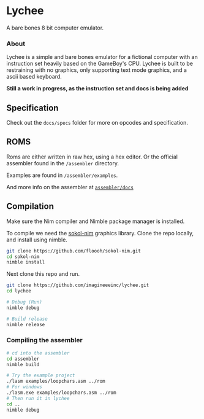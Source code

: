 # Lychee
A bare bones 8 bit computer emulator.
### About
Lychee is a simple and bare bones emulator for a fictional computer with an instruction set heavily based on the GameBoy's CPU. Lychee is built to be restraining with no graphics, only supporting text mode graphics, and a ascii based keyboard.

**Still a work in progress, as the instruction set and docs is being added** 

## Specification
Check out the `docs/specs` folder for more on opcodes and specification.

## ROMS
Roms are either written in raw hex, using a hex editor. Or the official assembler found in the `/assembler` directory.

Examples are found in `/assembler/examples`.

And more info on the assembler at [`assembler/docs`](assembler/docs/)

## Compilation
Make sure the Nim compiler and Nimble package manager is installed.

To compile we need the [sokol-nim](https://github.com/floooh/sokol-nim) graphics library. Clone the repo locally, and install using nimble.
```bash
git clone https://github.com/floooh/sokol-nim.git
cd sokol-nim
nimble install
```

Next clone this repo and run.
```bash
git clone https://github.com/imagineeeinc/lychee.git
cd lychee

# Debug (Run)
nimble debug

# Build release
nimble release
```
### Compiling the assembler
```bash
# cd into the assembler
cd assembler
nimble build

# Try the example project
./lasm examples/loopchars.asm ../rom
# For windows
./lasm.exe examples/loopchars.asm ../rom
# Then run it in lychee
cd ..
nimble debug
```